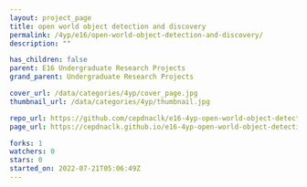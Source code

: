 ```yaml
---
layout: project_page
title: open world object detection and discovery
permalink: /4yp/e16/open-world-object-detection-and-discovery/
description: ""

has_children: false
parent: E16 Undergraduate Research Projects
grand_parent: Undergraduate Research Projects

cover_url: /data/categories/4yp/cover_page.jpg
thumbnail_url: /data/categories/4yp/thumbnail.jpg

repo_url: https://github.com/cepdnaclk/e16-4yp-open-world-object-detection-and-discovery
page_url: https://cepdnaclk.github.io/e16-4yp-open-world-object-detection-and-discovery

forks: 1
watchers: 0
stars: 0
started_on: 2022-07-21T05:06:49Z
---
```



